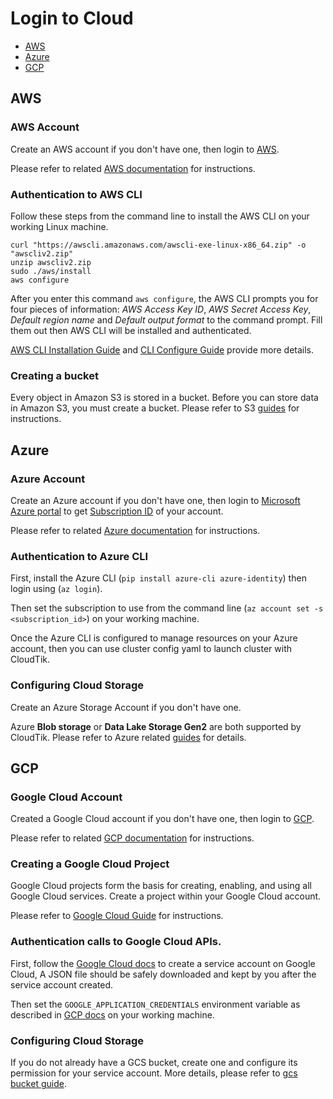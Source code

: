 # Login to Cloud

- [AWS](#aws)
- [Azure](#azure)
- [GCP](#gcp)

## AWS

### AWS Account

Create an AWS account if you don't have one, then login to [AWS](https://console.aws.amazon.com/).

Please refer to related [AWS documentation](https://aws.amazon.com/premiumsupport/knowledge-center/create-and-activate-aws-account/)
for instructions.

### Authentication to AWS CLI

Follow these steps from the command line to install the AWS CLI on your working Linux machine.

```
curl "https://awscli.amazonaws.com/awscli-exe-linux-x86_64.zip" -o "awscliv2.zip"
unzip awscliv2.zip
sudo ./aws/install
aws configure
```
After you enter this command `aws configure`, the AWS CLI prompts you for four pieces of information: *AWS Access Key ID*,
*AWS Secret Access Key*,  *Default region name* and *Default output format* to the command prompt.
Fill them out then AWS CLI will be installed and authenticated.

[AWS CLI Installation Guide](https://docs.aws.amazon.com/cli/latest/userguide/getting-started-install.html) 
and [CLI Configure Guide](https://docs.aws.amazon.com/cli/latest/userguide/cli-configure-quickstart.html) provide more details. 


### Creating a bucket

Every object in Amazon S3 is stored in a bucket. Before you can store data in Amazon S3, you must create a bucket.
Please refer to S3 [guides](https://docs.aws.amazon.com/AmazonS3/latest/userguide/creating-bucket.html) for instructions.

## Azure

### Azure Account

Create an Azure account if you don't have one, then login to [Microsoft Azure portal](https://portal.azure.com/) to get
[Subscription ID](https://docs.microsoft.com/en-us/azure/azure-portal/get-subscription-tenant-id#find-your-azure-subscription)
of your account.

Please refer to related [Azure documentation](https://docs.microsoft.com/en-us/learn/modules/create-an-azure-account/)
for instructions.

### Authentication to Azure CLI

First, install the Azure CLI (`pip install azure-cli azure-identity`) then login using (`az login`).

Then set the subscription to use from the command line (`az account set -s <subscription_id>`) on your working machine.

Once the Azure CLI is configured to manage resources on your Azure account, then you can use cluster config yaml to
launch cluster with CloudTik.


### Configuring Cloud Storage

Create an Azure Storage Account if you don't have one.

Azure **Blob storage** or **Data Lake Storage Gen2** are both supported by CloudTik. Please refer to Azure related 
[guides](https://docs.microsoft.com/en-us/azure/storage/common/storage-account-create?tabs=azure-portal) for details.

## GCP

### Google Cloud Account

Created a Google Cloud account if you don't have one, then login to [GCP](https://console.cloud.google.com/).

Please refer to related [GCP documentation](https://cloud.google.com/apigee/docs/hybrid/v1.3/precog-gcpaccount)
for instructions.

### Creating a Google Cloud Project

Google Cloud projects form the basis for creating, enabling, and using all Google Cloud services.
Create a project within your Google Cloud account. 

Please refer to 
[Google Cloud Guide](https://cloud.google.com/resource-manager/docs/creating-managing-projects) for instructions.

### Authentication calls to Google Cloud APIs.

First, follow the [Google Cloud docs](https://cloud.google.com/docs/authentication/getting-started#creating_a_service_account) 
to create a service account on Google Cloud, A JSON file should be safely downloaded and kept by you after the
service account created.

Then set the `GOOGLE_APPLICATION_CREDENTIALS` environment variable as described in
[GCP docs](https://cloud.google.com/docs/authentication/getting-started#setting_the_environment_variable) on your working machine.

### Configuring Cloud Storage

If you do not already have a GCS bucket, create one and configure its permission for your service account.
More details, please refer to [gcs bucket guide](../GettingStarted/gcs-bucket.md).

